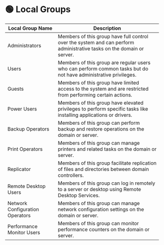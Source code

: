# 🟢 Local Groups

<table data-full-width="true"><thead><tr><th>Local Group Name</th><th>Description</th></tr></thead><tbody><tr><td>Administrators</td><td>Members of this group have full control over the system and can perform administrative tasks on the domain or server.</td></tr><tr><td>Users</td><td>Members of this group are regular users who can perform common tasks but do not have administrative privileges.</td></tr><tr><td>Guests</td><td>Members of this group have limited access to the system and are restricted from performing certain actions.</td></tr><tr><td>Power Users</td><td>Members of this group have elevated privileges to perform specific tasks like installing applications or drivers.</td></tr><tr><td>Backup Operators</td><td>Members of this group can perform backup and restore operations on the domain or server.</td></tr><tr><td>Print Operators</td><td>Members of this group can manage printers and related tasks on the domain or server.</td></tr><tr><td>Replicator</td><td>Members of this group facilitate replication of files and directories between domain controllers.</td></tr><tr><td>Remote Desktop Users</td><td>Members of this group can log in remotely to a server or desktop using Remote Desktop Services.</td></tr><tr><td>Network Configuration Operators</td><td>Members of this group can manage network configuration settings on the domain or server.</td></tr><tr><td>Performance Monitor Users</td><td>Members of this group can monitor performance counters on the domain or server.</td></tr></tbody></table>
